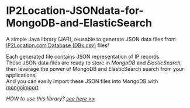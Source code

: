 # IP2Location-JSONdata-for-MongoDB-and-ElasticSearch
A simple Java library (JAR), reusable to generate JSON data files from [IP2Location.com Database (DBx.csv)](http://lite.ip2location.com) files!   
   
Each generated file contains JSON representation of IP records.   
These JSON data files are ready to store in *MongoDB* and *ElasticSearch*, then leverage the power of MongoDB and ElasticSearch search from your applications!   
And you can easily import these JSON files into MongoDB with [mongoimport](http://docs.mongodb.org/manual/reference/program/mongoimport)   

*HOW to use this library? [see here >>](http://wareninja.github.io/ip2location-jsondata)*   

